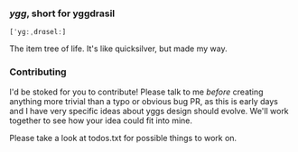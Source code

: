 ### _ygg_, short for yggdrasil

`[ˈyɡːˌdrɑselː]`

The item tree of life. It's like quicksilver, but made my way.

### Contributing

I'd be stoked for you to contribute! Please talk to me _before_ creating anything more trivial than a typo or obvious bug PR, as this is early days and I have very specific ideas about yggs design should evolve. We'll work together to see how your idea could fit into mine.

Please take a look at todos.txt for possible things to work on.
